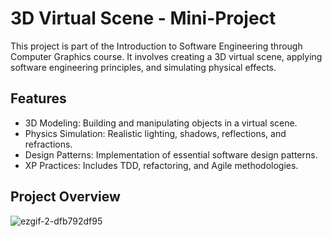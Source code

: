 # 3D Virtual Scene - Mini-Project
This project is part of the Introduction to Software Engineering through Computer Graphics course. It involves creating a 3D virtual scene, applying software engineering principles, and simulating physical effects.

## Features
- 3D Modeling: Building and manipulating objects in a virtual scene.
- Physics Simulation: Realistic lighting, shadows, reflections, and refractions.
- Design Patterns: Implementation of essential software design patterns.
- XP Practices: Includes TDD, refactoring, and Agile methodologies.

## Project Overview
![ezgif-2-dfb792df95](https://github.com/user-attachments/assets/8a48c4f8-2406-4413-be61-b39b3e8c6da9)
